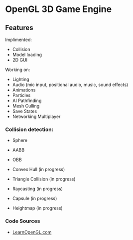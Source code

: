 # OpenGL 3D Game Engine

## Features
Implimented:
- Collision
- Model loading
- 2D GUI

Working on:
- Lighting
- Audio (mic input, positional audio, music, sound effects)
- Animations
- Particles
- AI Pathfinding
- Mesh Culling
- Save States
- Networking Multiplayer

### Collision detection:
- Sphere
- AABB
- OBB
- Convex Hull (in progress)
- Triangle Collision (in progress)

- Raycasting (in progress)
- Capsule (in progress)
- Heightmap (in progress)

### Code Sources
- [LearnOpenGL.com](https://learnopengl.com)

